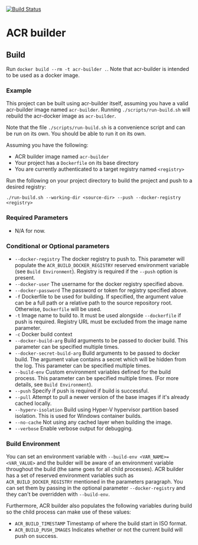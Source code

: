[![Build Status](https://travis-ci.org/Azure/acr-builder.svg?branch=master)](https://travis-ci.org/Azure/acr-builder)

# ACR builder

## Build

Run `docker build --rm -t acr-builder .`. Note that acr-builder is intended to be used as a docker image.

### Example

This project can be built using acr-builder itself, assuming you have a valid acr-builder image named `acr-builder`. Running `./scripts/run-build.sh` will rebuild the acr-docker image as `acr-builder`.

Note that the file `./scripts/run-build.sh` is a convenience script and can be run on its own. You should be able to run it on its own.

Assuming you have the following:
* ACR builder image named `acr-builder`
* Your project has a `Dockerfile` on its base directory
* You are currently authenticated to a target registry named `<registry>`

Run the following on your project directory to build the project and push to a desired registry:
```
./run-build.sh --working-dir <source-dir> --push --docker-registry <registry>
```

### Required Parameters
- N/A for now.

### Conditional or Optional parameters
* `--docker-registry` The docker registry to push to. This parameter will populate the `ACR_BUILD_DOCKER_REGISTRY` reserved environment variable (see `Build Environment`). Registry is required if the `--push` option is present.
* `--docker-user` The username for the docker registry specified above.
* `--docker-password` The password or token for registry specified above.
* `-f` Dockerfile to be used for building. If specified, the argument value can be a full path or a relative path to the source repository root. Otherwise, `Dockerfile` will be used.
* `-t` Image name to build to. It must be used alongside `--dockerfile` if push is required. Registry URL must be excluded from the image name parameter.
* `-c` Docker build context
* `--docker-build-arg` Build arguments to be passed to docker build. This parameter can be specified multiple times.
* `--docker-secret-build-arg` Build arguments to be passed to docker build. The argument value contains a secret which will be hidden from the log. This parameter can be specified multiple times.
* `--build-env` Custom environment variables defined for the build process. This parameter can be specified multiple times. (For more details, see `Build Environment`).
* `--push` Specify if push is required if build is successful.
* `--pull` Attempt to pull a newer version of the base images if it's already cached locally.
* `--hyperv-isolation` Build using Hyper-V hypervisor partition based isolation. This is used for Windows container builds.
* `--no-cache` Not using any cached layer when building the image.
* `--verbose` Enable verbose output for debugging.

### Build Environment
You can set an environment variable with `--build-env <VAR_NAME>=<VAR_VALUE>` and the builder will be aware of an environment variable throughout the build (the same goes for all child processes). ACR builder has a set of reserved environment variables such as `ACR_BUILD_DOCKER_REGISTRY` mentioned in the parameters paragraph. You can set them by passing in the optional parameter `--docker-registry` and they can't be overridden with `--build-env`.

Furthermore, ACR builder also populates the following variables during build so the child process can make use of these values:

* `ACR_BUILD_TIMESTAMP` Timestamp of where the build start in ISO format.
* `ACR_BUILD_PUSH_IMAGES` Indicates whether or not the current build will push on success.
